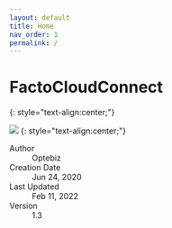 ```yaml
---
layout: default
title: Home
nav_order: 1
permalink: /
---
```

# **FactoCloudConnect**
{: style="text-align:center;"}

![](../../assets/images/optebiz-logo.png)
{: style="text-align:center;"}

<dl>
   <dt>Author</dt>
  <dd>Optebiz</dd>
  <dt>Creation Date</dt>
  <dd>Jun 24, 2020</dd>
  <dt>Last Updated</dt>
  <dd>Feb 11, 2022</dd>
  <dt>Version</dt>
  <dd>1.3</dd>
</dl>
